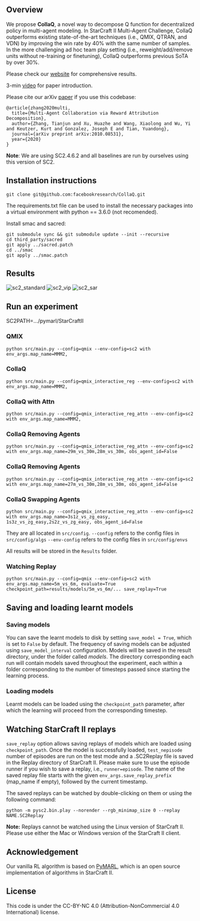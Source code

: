 ## Overview
We propose **CollaQ**, a novel way to decompose Q function for decentralized policy in multi-agent modeling. In StarCraft II Multi-Agent Challenge, CollaQ outperforms existing state-of-the-art techniques (i.e., QMIX, QTRAN, and VDN) by improving the win rate by 40% with the same number of samples. In the more challenging ad hoc team play setting (i.e., reweight/add/remove units without re-training or finetuning), CollaQ outperforms previous SoTA by over 30%. 

Please check our [website](https://sites.google.com/view/multi-agent-collaq-public) for comprehensive results.

3-min [video](http://yuandong-tian.com/collaQ.mp4) for paper introduction. 

Please cite our arXiv [paper](https://arxiv.org/abs/2010.08531) if you use this codebase:

```
@article{zhang2020multi,
  title={Multi-Agent Collaboration via Reward Attribution Decomposition},
  author={Zhang, Tianjun and Xu, Huazhe and Wang, Xiaolong and Wu, Yi and Keutzer, Kurt and Gonzalez, Joseph E and Tian, Yuandong},
  journal={arXiv preprint arXiv:2010.08531},
  year={2020}
}
```

**Note**: We are using SC2.4.6.2 and all baselines are run by ourselves using this version of SC2.

## Installation instructions
```
git clone git@github.com:facebookresearch/CollaQ.git
```
The requirements.txt file can be used to install the necessary packages into a virtual environment with python == 3.6.0 (not recomended).

Install smac and sacred:
```
git submodule sync && git submodule update --init --recursive
cd third_party/sacred
git apply ../sacred.patch
cd ../smac
git apply ../smac.patch
```

## Results
![sc2_standard](/figures/sc2_standard.png?raw=true)
![sc2_vip](/figures/sc2_vip.png?raw=true)
![sc2_sar](/figures/sc2_sar.png?raw=true)


## Run an experiment 
SC2PATH=.../pymarl/StarCraftII

### QMIX
```
python src/main.py --config=qmix --env-config=sc2 with env_args.map_name=MMM2,
```

### CollaQ
```
python src/main.py --config=qmix_interactive_reg --env-config=sc2 with env_args.map_name=MMM2,
```

### CollaQ with Attn
```
python src/main.py --config=qmix_interactive_reg_attn --env-config=sc2 with env_args.map_name=MMM2,
```

### CollaQ Removing Agents
```
python src/main.py --config=qmix_interactive_reg_attn --env-config=sc2 with env_args.map_name=29m_vs_30m,28m_vs_30m, obs_agent_id=False
```

### CollaQ Removing Agents
```
python src/main.py --config=qmix_interactive_reg_attn --env-config=sc2 with env_args.map_name=27m_vs_30m,28m_vs_30m, obs_agent_id=False
```

### CollaQ Swapping Agents
```
python src/main.py --config=qmix_interactive_reg_attn --env-config=sc2 with env_args.map_name=3s1z_vs_zg_easy, 1s3z_vs_zg_easy,2s2z_vs_zg_easy, obs_agent_id=False
```

They are all located in `src/config`.
`--config` refers to the config files in `src/config/algs`
`--env-config` refers to the config files in `src/config/envs`

All results will be stored in the `Results` folder.

### Watching Replay
```
python src/main.py --config=qmix --env-config=sc2 with env_args.map_name=5m_vs_6m, evaluate=True checkpoint_path=results/models/5m_vs_6m/... save_replay=True
```

## Saving and loading learnt models

### Saving models

You can save the learnt models to disk by setting `save_model = True`, which is set to `False` by default. The frequency of saving models can be adjusted using `save_model_interval` configuration. Models will be saved in the result directory, under the folder called *models*. The directory corresponding each run will contain models saved throughout the experiment, each within a folder corresponding to the number of timesteps passed since starting the learning process.

### Loading models

Learnt models can be loaded using the `checkpoint_path` parameter, after which the learning will proceed from the corresponding timestep. 

## Watching StarCraft II replays

`save_replay` option allows saving replays of models which are loaded using `checkpoint_path`. Once the model is successfully loaded, `test_nepisode` number of episodes are run on the test mode and a .SC2Replay file is saved in the Replay directory of StarCraft II. Please make sure to use the episode runner if you wish to save a replay, i.e., `runner=episode`. The name of the saved replay file starts with the given `env_args.save_replay_prefix` (map_name if empty), followed by the current timestamp. 

The saved replays can be watched by double-clicking on them or using the following command:

```shell
python -m pysc2.bin.play --norender --rgb_minimap_size 0 --replay NAME.SC2Replay
```

**Note:** Replays cannot be watched using the Linux version of StarCraft II. Please use either the Mac or Windows version of the StarCraft II client.

## Acknowledgement

Our vanilla RL algorithm is based on [PyMARL](https://github.com/oxwhirl/pymarl), which is an open source implementation of algorithms in StarCraft II.

## License

This code is under the CC-BY-NC 4.0 (Attribution-NonCommercial 4.0 International) license.
